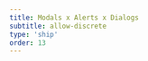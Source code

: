 ```yaml
---
title: Modals x Alerts x Dialogs
subtitle: allow-discrete
type: 'ship'
order: 13
---
```


<script>
  import ShipScore from '$lib/components/ShipScore.svelte'
</script>

<ShipScore chrome="117" firefox="" safari="18" globalScore="70%!" checkIt />
